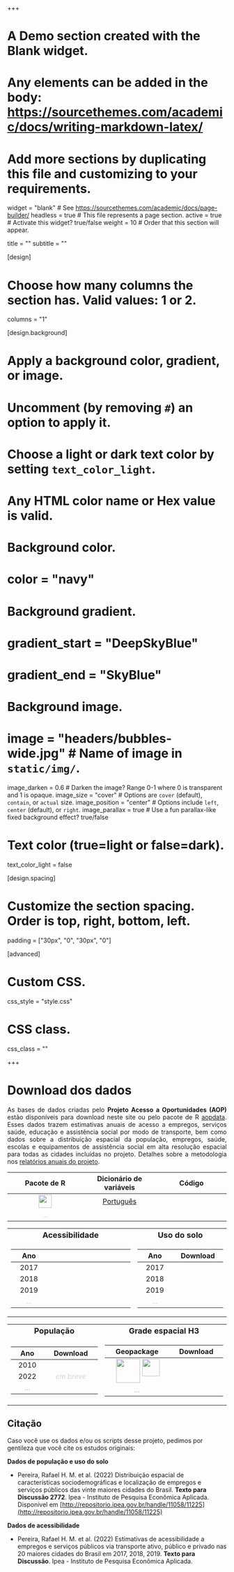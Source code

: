 +++
# A Demo section created with the Blank widget.
# Any elements can be added in the body: https://sourcethemes.com/academic/docs/writing-markdown-latex/
# Add more sections by duplicating this file and customizing to your requirements.

widget = "blank"  # See https://sourcethemes.com/academic/docs/page-builder/
headless = true  # This file represents a page section.
active = true  # Activate this widget? true/false
weight = 10  # Order that this section will appear.

title = ""
subtitle = ""

[design]
  # Choose how many columns the section has. Valid values: 1 or 2.
  columns = "1"

[design.background]
  # Apply a background color, gradient, or image.
  #   Uncomment (by removing `#`) an option to apply it.
  #   Choose a light or dark text color by setting `text_color_light`.
  #   Any HTML color name or Hex value is valid.

  # Background color.
  # color = "navy"

  # Background gradient.
  # gradient_start = "DeepSkyBlue"
  # gradient_end = "SkyBlue"

  # Background image.
  # image = "headers/bubbles-wide.jpg"  # Name of image in `static/img/`.
  image_darken = 0.6  # Darken the image? Range 0-1 where 0 is transparent and 1 is opaque.
  image_size = "cover"  #  Options are `cover` (default), `contain`, or `actual` size.
  image_position = "center"  # Options include `left`, `center` (default), or `right`.
  image_parallax = true  # Use a fun parallax-like fixed background effect? true/false

  # Text color (true=light or false=dark).
  text_color_light = false

[design.spacing]
  # Customize the section spacing. Order is top, right, bottom, left.
  padding = ["30px", "0", "30px", "0"]



[advanced]
 # Custom CSS.
 css_style = "style.css"

 # CSS class.
 css_class = ""


+++

# Download dos dados

<p align="justify">
As bases de dados criadas pelo <b>Projeto Acesso a Oportunidades (AOP)</b> estão disponíveis para download neste site ou pelo pacote de R <a href="https://ipeagit.github.io/aopdata/">aopdata</a>. Esses dados trazem estimativas anuais de acesso a empregos, serviços saúde, educação e assistência social por modo de transporte, bem como dados sobre a distribuição espacial da população, empregos, saúde, escolas e equipamentos de assistência social em alta resolução espacial para todas as cidades incluídas no projeto. Detalhes sobre a metodologia nos <a href="https://www.ipea.gov.br/acessooportunidades/publicacoes/">relatórios anuais do projeto</a>.
</p>


| Pacote de R | Dicionário de variáveis |    Código     |
| :----------:| :----------------------:| :------------:|
|  <a href="https://ipeagit.github.io/aopdata/"><img src="/acessooportunidades/img/logos/rstudio_logo.png" width="30" align="center"></a>  |  [Português](https://ipeagit.github.io/aopdata/articles/data_dic_pt.html)  |  <a href="https://github.com/ipeaGIT/acesso_oport/"><i class="fab fa-github" style="font-size: 1.5em;"></i> </a>  |
|  <img width=180/> <a style="color: gray; opacity: 0.30; text-align: center;">...</a>  |  <img width=180/> |  <img width=180/> |




<table>
<tr><th> <font size="+1.5">Acessibilidade </font> </th><th> <font size="+1.5">Uso do solo </font> </th></tr>
<tr><td>

| Ano   |   <i class="fas fa-walking" style="font-size: 1.5em;"></i>  <i class="fas fa-bicycle" style="font-size: 1.5em;"></i>     |     <i class="fas fa-bus" style="font-size: 1.5em;"></i>   |   <i class="fas fa-car" style="font-size: 1.5em;"></i>    | 
| :----:| :------------:| :------------:|  :-----------:| 
|  2017 |     <a href=" https://www.ipea.gov.br/geobr/aopdata/data/website_data/aop_access_active_2017_v2.csv"><i class="fas fa-download" style="font-size: 1em;"></i></a>   |     <a href=" https://www.ipea.gov.br/geobr/aopdata/data/website_data/aop_access_publictransport_2017_v2.csv"><i class="fas fa-download" style="font-size: 1em;"></i></a>    |               | 
|  2018 |     <a href=" https://www.ipea.gov.br/geobr/aopdata/data/website_data/aop_access_active_2018_v2.csv"><i class="fas fa-download" style="font-size: 1em;"></i></a>    |     <a href=" https://www.ipea.gov.br/geobr/aopdata/data/website_data/aop_access_publictransport_2018_v2.csv"><i class="fas fa-download" style="font-size: 1em;"></i></a>    |               | 
|  2019 |     <a href=" https://www.ipea.gov.br/geobr/aopdata/data/website_data/aop_access_active_2019_v2.csv"><i class="fas fa-download" style="font-size: 1em;"></i></a>   |     <a href=" https://www.ipea.gov.br/geobr/aopdata/data/website_data/aop_access_publictransport_2019_v2.csv"><i class="fas fa-download" style="font-size: 1em;"></i></a> |     <a href=" https://www.ipea.gov.br/geobr/aopdata/data/website_data/aop_access_car_2019_v2.csv"><i class="fas fa-download" style="font-size: 1em;"></i></a> |
|  <img width=100/> <a style="color: gray; opacity: 0.30; text-align: center;">...</a>  |  <img width=140/> |  <img width=140/> |  <img width=140/> |

</td><td>

| Ano   |   Download   |
|:-----:| :-----------:| 
|  2017 |     <a href=" https://www.ipea.gov.br/geobr/aopdata/data/website_data/aop_landuse_2017_v2.csv"><i class="fas fa-download" style="font-size: 1em;"></i></a>   | 
|  2018 |     <a href=" https://www.ipea.gov.br/geobr/aopdata/data/website_data/aop_landuse_2018_v2.csv"><i class="fas fa-download" style="font-size: 1em;"></i></a>   | 
|  2019 |     <a href=" https://www.ipea.gov.br/geobr/aopdata/data/website_data/aop_landuse_2019_v2.csv"><i class="fas fa-download" style="font-size: 1em;"></i></a>   | 
|  <img width=100/> <a style="color: gray; opacity: 0.30; text-align: center;">...</a>  |  <img width=150/> |

</td></tr> </table>



<table>
<tr><th> <font size="+1.5">População</font> </th><th><font size="+1.5">Grade espacial H3</font> </th></tr>
<tr><td>

| Ano   |   Download    |
|:-----:| :------------:|
|  2010 |    <a href=" https://www.ipea.gov.br/geobr/aopdata/data/website_data/aop_population_2010_v2.csv"><i class="fas fa-download" style="font-size: 1em;"></i></a> |
|  2022 |    <a style="color: gray; opacity: 0.30;">*em breve*</a> |
|  <img width=100/> <a style="color: gray30; opacity: 0.30; text-align: center;">...</a>  |  <img width=200/> |

</td><td>


| Geopackage   |  Download |
|:-----:| :------------:|
|  <div style="text-align: center;"> <div style="display: inline-block; text-align: center;"> <div style="display:flex">     <div style="flex:1;padding-left:5px;">          <img src="https://upload.wikimedia.org/wikipedia/commons/d/df/ArcGIS_logo.png" width="55" align="center"  />      </div>          <div style="flex:1;padding-left:5px;">           <img src="/acessooportunidades/img/logos/qgis_logo3.png" width="40" align="center"  />          |    <a href=" https://www.ipea.gov.br/geobr/aopdata/data/website_data/aop_hex_grid_v2.gpkg"><i class="fas fa-download" style="font-size: 1em;"></i></a> |
|  <img width=200/> <a style="color: gray30; opacity: 0.30; text-align: center;">...</a>  |  <img width=200/> |


</td></tr> </table>



## Citação

Caso você use os dados e/ou os scripts desse projeto, pedimos por gentileza que você cite os estudos originais:

**Dados de população e uso do solo**

* Pereira, Rafael H. M. et al. (2022) Distribuição espacial de características sociodemográficas e localização de empregos e serviços públicos das vinte maiores cidades do Brasil. **Texto para Discussão 2772**. Ipea - Instituto de Pesquisa Econômica Aplicada. Disponível em [http://repositorio.ipea.gov.br/handle/11058/11225](http://repositorio.ipea.gov.br/handle/11058/11225)

**Dados de acessibilidade**
* Pereira, Rafael H. M. et al. (2022) Estimativas de acessibilidade a empregos e serviços públicos via transporte ativo, público e privado nas 20 maiores cidades do Brasil em 2017, 2018, 2019. **Texto para Discussão**. Ipea - Instituto de Pesquisa Econômica Aplicada.




<!-- Color of Hyperlinks on this page -->
 <!-- <style>a { color: #838383; } /* CSS link color */</style>   -->


 <!-- Tabela de testes para formatacao

|  <div style="text-align: center;"> <div style="display: inline-block; text-align: center;"> Leitura em: <br/>  <br /> <div style="display:flex">  <div style="flex:1;padding-left:10px;">  <img src="/img/logos/python_logo.png" width="100" align="center" >     <img src="/img/logos/qgis_logo.png" width="100" align="center" > </div>     <div style="flex:1;padding-left:5px;">    <img src="/img/logos/arcgis_logo.png" width="80" align="center" >     <img src="/img/logos/rstudio_logo.png" width="70" align="center" >   </div> </div>  </div> </div> |
| -------------: |
| a |
| <div style="text-align: center; width:400px"> |
|a |


-->

